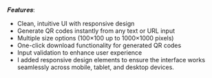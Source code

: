 𝑭𝒆𝒂𝒕𝒖𝒓𝒆𝒔:
* Clean, intuitive UI with responsive design
* Generate QR codes instantly from any text or URL input
* Multiple size options (100×100 up to 1000×1000 pixels)
* One-click download functionality for generated QR codes
* Input validation to enhance user experience
* I added responsive design elements to ensure the interface works seamlessly across mobile, tablet, and desktop devices.
